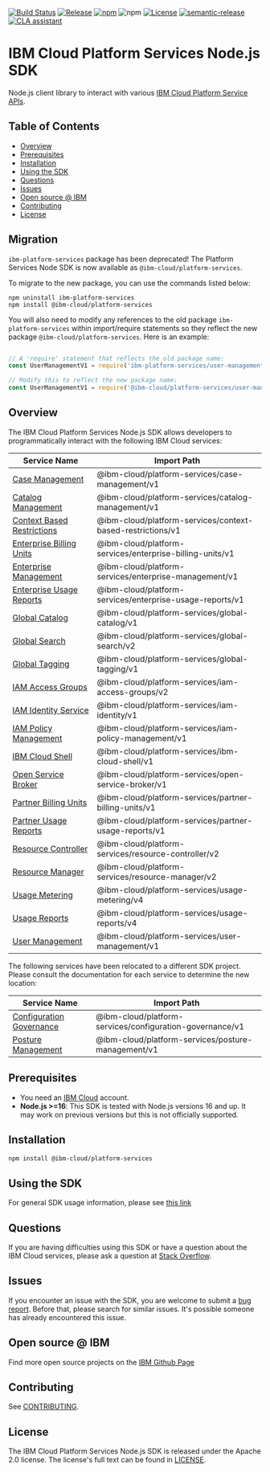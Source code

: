[![Build Status](https://app.travis-ci.com/IBM/platform-services-node-sdk.svg?branch=main)](https://app.travis-ci.com/IBM/platform-services-node-sdk)
[![Release](https://img.shields.io/github/v/release/IBM/platform-services-node-sdk)](https://github.com/IBM/platform-services-node-sdk/releases/latest)
[![npm](https://img.shields.io/npm/v/@ibm-cloud/platform-services)](https://www.npmjs.com/package/@ibm-cloud/platform-services)
![npm](https://img.shields.io/npm/dm/@ibm-cloud/platform-services)
[![License](https://img.shields.io/badge/License-Apache%202.0-blue.svg)](https://opensource.org/licenses/Apache-2.0)
[![semantic-release](https://img.shields.io/badge/%20%20%F0%9F%93%A6%F0%9F%9A%80-semantic--release-e10079.svg)](https://github.com/semantic-release/semantic-release)
[![CLA assistant](https://cla-assistant.io/readme/badge/IBM/platform-services-node-sdk)](https://cla-assistant.io/IBM/platform-services-node-sdk)


# IBM Cloud Platform Services Node.js SDK

Node.js client library to interact with various 
[IBM Cloud Platform Service APIs](https://cloud.ibm.com/docs?tab=api-docs&category=platform_services).

## Table of Contents

<!--
  The TOC below is generated using the `markdown-toc` node package.

      https://github.com/jonschlinkert/markdown-toc

  You should regenerate the TOC after making changes to this file.

      npx markdown-toc -i README.md
  -->

<!-- toc -->

- [Overview](#overview)
- [Prerequisites](#prerequisites)
- [Installation](#installation)
- [Using the SDK](#using-the-sdk)
- [Questions](#questions)
- [Issues](#issues)
- [Open source @ IBM](#open-source--ibm)
- [Contributing](#contributing)
- [License](#license)

<!-- tocstop -->

<!-- --------------------------------------------------------------- -->
## Migration

`ibm-platform-services` package has been deprecated! 
The Platform Services Node SDK is now available as `@ibm-cloud/platform-services`.

To migrate to the new package, you can use the commands listed below:

```
npm uninstall ibm-platform-services
npm install @ibm-cloud/platform-services
```

You will also need to modify any references to the old package `ibm-platform-services` within import/require statements so they reflect the new package `@ibm-cloud/platform-services`.  Here is an example:

```javascript

// A 'require' statement that reflects the old package name:
const UserManagementV1 = require('ibm-platform-services/user-management/v1');

// Modify this to reflect the new package name:
const UserManagementV1 = require('@ibm-cloud/platform-services/user-management/v1');

```

## Overview

The IBM Cloud Platform Services Node.js SDK allows developers to programmatically interact with the following 
IBM Cloud services:

Service Name | Import Path
--- | --- 
[Case Management](https://cloud.ibm.com/apidocs/case-management?code=node) | @ibm-cloud/platform-services/case-management/v1
[Catalog Management](https://cloud.ibm.com/apidocs/resource-catalog/private-catalog?code=node) | @ibm-cloud/platform-services/catalog-management/v1
[Context Based Restrictions](https://cloud.ibm.com/apidocs/context-based-restrictions?code=node) | @ibm-cloud/platform-services/context-based-restrictions/v1
[Enterprise Billing Units](https://cloud.ibm.com/apidocs/enterprise-apis/billing-unit?code=node) | @ibm-cloud/platform-services/enterprise-billing-units/v1
[Enterprise Management](https://cloud.ibm.com/apidocs/enterprise-apis/enterprise?code=node) | @ibm-cloud/platform-services/enterprise-management/v1
[Enterprise Usage Reports](https://cloud.ibm.com/apidocs/enterprise-apis/resource-usage-reports?code=node) | @ibm-cloud/platform-services/enterprise-usage-reports/v1
[Global Catalog](https://cloud.ibm.com/apidocs/resource-catalog/global-catalog?code=node) | @ibm-cloud/platform-services/global-catalog/v1
[Global Search](https://cloud.ibm.com/apidocs/search?code=node) | @ibm-cloud/platform-services/global-search/v2
[Global Tagging](https://cloud.ibm.com/apidocs/tagging?code=node) | @ibm-cloud/platform-services/global-tagging/v1
[IAM Access Groups](https://cloud.ibm.com/apidocs/iam-access-groups?code=node) | @ibm-cloud/platform-services/iam-access-groups/v2
[IAM Identity Service](https://cloud.ibm.com/apidocs/iam-identity-token-api?code=node) | @ibm-cloud/platform-services/iam-identity/v1
[IAM Policy Management](https://cloud.ibm.com/apidocs/iam-policy-management?code=node) | @ibm-cloud/platform-services/iam-policy-management/v1
[IBM Cloud Shell](https://cloud.ibm.com/apidocs/cloudshell?code=node) | @ibm-cloud/platform-services/ibm-cloud-shell/v1
[Open Service Broker](https://cloud.ibm.com/apidocs/resource-controller/ibm-cloud-osb-api?code=node) | @ibm-cloud/platform-services/open-service-broker/v1
[Partner Billing Units](https://cloud.ibm.com/apidocs/partner-apis/billing-unit?code=node) | @ibm-cloud/platform-services/partner-billing-units/v1
[Partner Usage Reports](https://cloud.ibm.com/apidocs/partner-apis/resource-usage-reports?code=node) | @ibm-cloud/platform-services/partner-usage-reports/v1
[Resource Controller](https://cloud.ibm.com/apidocs/resource-controller/resource-controller?code=node) | @ibm-cloud/platform-services/resource-controller/v2
[Resource Manager](https://cloud.ibm.com/apidocs/resource-controller/resource-manager?code=node) | @ibm-cloud/platform-services/resource-manager/v2
[Usage Metering](https://cloud.ibm.com/apidocs/usage-metering?code=node) | @ibm-cloud/platform-services/usage-metering/v4
[Usage Reports](https://cloud.ibm.com/apidocs/metering-reporting?code=node) | @ibm-cloud/platform-services/usage-reports/v4
[User Management](https://cloud.ibm.com/apidocs/user-management?code=node) | @ibm-cloud/platform-services/user-management/v1

The following services have been relocated to a different SDK project.
Please consult the documentation for each service to determine the new location:

Service Name | Import Path
--- | --- 
[Configuration Governance](https://cloud.ibm.com/apidocs/security-compliance/config?code=node) | @ibm-cloud/platform-services/configuration-governance/v1
[Posture Management](https://cloud.ibm.com/apidocs/security-compliance/posture?code=node) | @ibm-cloud/platform-services/posture-management/v1

## Prerequisites
* You need an [IBM Cloud][ibm-cloud-onboarding] account.
* **Node.js >=16**: This SDK is tested with Node.js versions 16 and up. It may work on previous versions but this is not officially supported.

[ibm-cloud-onboarding]: http://cloud.ibm.com/registration

## Installation

```sh
npm install @ibm-cloud/platform-services
```

## Using the SDK
For general SDK usage information, please see [this link](https://github.com/IBM/ibm-cloud-sdk-common/blob/main/README.md)

## Questions

If you are having difficulties using this SDK or have a question about the IBM Cloud services,
please ask a question at
[Stack Overflow](http://stackoverflow.com/questions/ask?tags=ibm-cloud).

## Issues
If you encounter an issue with the SDK, you are welcome to submit
a [bug report](https://github.com/IBM/platform-services-node-sdk/issues).
Before that, please search for similar issues. It's possible someone has
already encountered this issue.

## Open source @ IBM
Find more open source projects on the [IBM Github Page](http://ibm.github.io/)

## Contributing
See [CONTRIBUTING](CONTRIBUTING.md).

## License

The IBM Cloud Platform Services Node.js SDK is released under the Apache 2.0 license.
The license's full text can be found in
[LICENSE](LICENSE).
